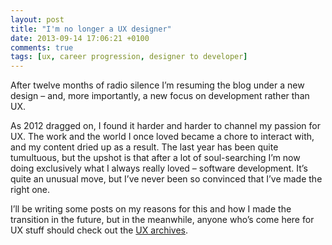 ```yaml
---
layout: post
title: "I'm no longer a UX designer"
date: 2013-09-14 17:06:21 +0100
comments: true
tags: [ux, career progression, designer to developer]
---
```


After twelve months of radio silence I’m resuming the blog under a new design – and, more importantly, a new focus on development rather than UX.<!--more-->

As 2012 dragged on, I found it harder and harder to channel my passion for UX. The work and the world I once loved became a chore to interact with, and my content dried up as a result. The last year has been quite tumultuous, but the upshot is that after a lot of soul-searching I’m now doing exclusively what I always really loved – software development. It’s quite an unusual move, but I’ve never been so convinced that I’ve made the right one.

I’ll be writing some posts on my reasons for this and how I made the transition in the future, but in the meanwhile, anyone who’s come here for UX stuff should check out the [UX archives](/blog/categories/ux/).